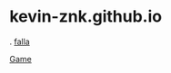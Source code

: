# kevin-znk.github.io
.
[falla](https://kevin-znk.github.io/falla/)

[Game](https://kevin-znk.github.io/Game/)
